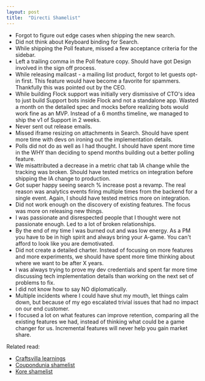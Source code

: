 ```yaml
---
layout: post
title:  "Directi Shamelist"
---
```


- Forgot to figure out edge cases when shipping the new search.
- Did not think about Keyboard binding for Search.
- While shipping the Poll feature, missed a few acceptance criteria for the sidebar.
- Left a trailing comma in the Poll feature copy. Should have got Design involved in the sign off process.
- While releasing mailcast - a mailing list product, forgot to let guests opt-in first. This feature would have become a favorite for spammers. Thankfully this was pointed out by the CEO.
- While building Flock support was initially very dismissive of CTO's idea to just build Support bots inside Flock and not a standalone app. Wasted a month on the detailed spec and mocks before realizing bots would work fine as an MVP. Instead of a 6 months timeline, we managed to ship the v1 of Support in 2 weeks.
- Never sent out release emails.
- Missed iframe resizing on attachments in Search. Should have spent more time with devs on ironing out the implementation details.
- Polls did not do as well as I had thought. I should have spent more time in the WHY than deciding to spend months building out a better polling feature.
- We misattributed a decrease in a metric chat tab IA change while the tracking was broken. Should have tested metrics on integration before shipping the IA change to production.
- Got super happy seeing search % increase post a revamp. The real reason was analytics events firing multiple times from the backend for a single event. Again, I should have tested metrics more on integration.
- Did not work enough on the discovery of existing features. The focus was more on releasing new things.
- I was passionate and disrespected people that I thought were not passionate enough. Led to a lot of broken relationships.
- By the end of my time I was burned out and was low energy. As a PM you have to be in high spirit and always bring your A-game. You can't afford to look like you are demotivated.
- Did not create a detailed charter. Instead of focusing on more features and more experiments, we should have spent more time thinking about where we want to be after X years.
- I was always trying to prove my dev credentials and spent far more time discussing tech implementation details than working on the next set of problems to fix.
- I did not know how to say NO diplomatically.
- Multiple incidents where I could have shut my mouth, let things calm down, but because of my ego escalated trivial issues that had no impact on our end customer.
- I focused a lot on what features can improve retention, comparing all the existing features we had, instead of thinking what could be a game changer for us. Incremental features will never help you gain market share.

Related read:
- [Craftsvilla learnings](https://manassaloi.com/2020/11/21/craftsvilla-learnings.html)
- [Coupondunia shamelist](https://manassaloi.com/2020/11/20/coupondunia-shamelist.html)
- [Kore shamelist](https://manassaloi.com/2021/02/15/kore-shamelist.html)
